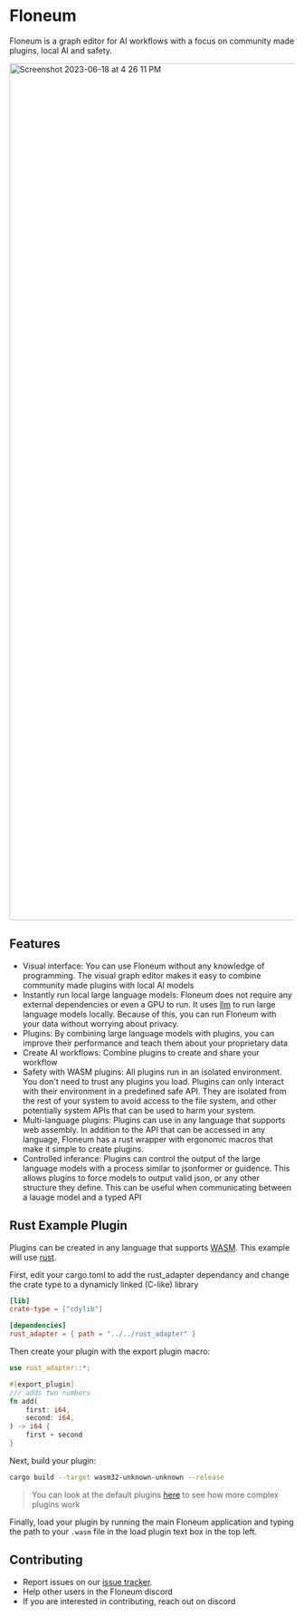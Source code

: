 # Floneum

Floneum is a graph editor for AI workflows with a focus on community made plugins, local AI and safety.

<img width="1512" alt="Screenshot 2023-06-18 at 4 26 11 PM" src="https://github.com/Demonthos/floneum/assets/66571940/c60d621d-72b9-423c-b1d5-57cdb737e449">

## Features

- Visual interface: You can use Floneum without any knowledge of programming. The visual graph editor makes it easy to combine community made plugins with local AI models
- Instantly run local large language models: Floneum does not require any external dependencies or even a GPU to run. It uses [llm](https://github.com/rustformers/llm) to run large language models locally. Because of this, you can run Floneum with your data without worrying about privacy.
- Plugins: By combining large language models with plugins, you can improve their performance and teach them about your proprietary data
- Create AI workflows: Combine plugins to create and share your workflow
- Safety with WASM plugins: All plugins run in an isolated environment. You don't need to trust any plugins you load. Plugins can only interact with their environment in a predefined safe API. They are isolated from the rest of your system to avoid access to the file system, and other potentially system APIs that can be used to harm your system.
- Multi-language plugins: Plugins can use in any language that supports web assembly. In addition to the API that can be accessed in any language, Floneum has a rust wrapper with ergonomic macros that make it simple to create plugins.
- Controlled inferance: Plugins can control the output of the large language models with a process similar to jsonformer or guidence. This allows plugins to force models to output valid json, or any other structure they define. This can be useful when communicating between a lauage model and a typed API

## Rust Example Plugin

Plugins can be created in any language that supports [WASM](https://webassembly.org). This example will use [rust](https://www.rust-lang.org/).

First, edit your cargo.toml to add the rust_adapter dependancy and change the crate type to a dynamicly linked (C-like) library
```toml
[lib]
crate-type = ["cdylib"]

[dependencies]
rust_adapter = { path = "../../rust_adapter" }
```

Then create your plugin with the export plugin macro:
```rust
use rust_adapter::*;

#[export_plugin]
/// adds two numbers
fn add(
    first: i64,
    second: i64,
) -> i64 {
    first + second
}
```

Next, build your plugin:
```sh
cargo build --target wasm32-unknown-unknown --release
```

> You can look at the default plugins [here](./plugins) to see how more complex plugins work

Finally, load your plugin by running the main Floneum application and typing the path to your `.wasm` file in the load plugin text box in the top left.

## Contributing

- Report issues on our [issue tracker](https://github.com/floneum/floneum/issues).
- Help other users in the Floneum discord
- If you are interested in contributing, reach out on discord
